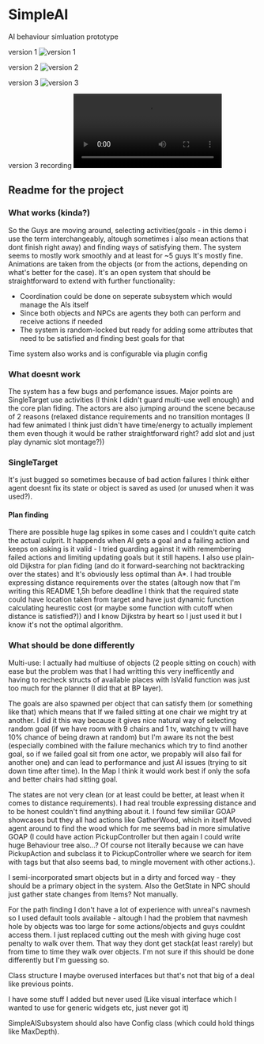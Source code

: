# SimpleAI

AI behaviour simluation prototype

version 1
![version 1](_git_assets/ver1.png)

version 2
![version 2](_git_assets/ver2.png)

version 3
![version 3](_git_assets/ver3.png)

version 3 recording
![version 3 recording](_git_assets/ver3_rec.mp4)


## Readme for the project

### What works (kinda?)

So the Guys are moving around, selecting activities(goals - in this demo i use the term interchangeably, altough sometimes i also mean actions that dont finish right away) and finding ways of satisfying them. The system seems to mostly work smoothly and at least for ~5 guys It's mostly fine. Animations are taken from the objects (or from the actions, depending on what's better for the case). It's an open system that should be straightforward to extend with further functionality:

- Coordination could be done on seperate subsystem which would manage the AIs itself
- Since both objects and NPCs are agents they both can perform and receive actions if needed
- The system is random-locked but ready for adding some attributes that need to be satisfied and finding best goals for that

Time system also works and is configurable via plugin config

### What doesnt work

The system has a few bugs and perfomance issues. Major points are SingleTarget use activities (I think I didn't guard multi-use well enough) and the core plan fiding. The actors are also jumping around the scene because of 2 reasons (relaxed distance requirements and no transition montages (I had few animated I think just didn't have time/energy to actually implement them even though it would be rather straightforward right? add slot and just play dynamic slot montage?))

### SingleTarget

It's just bugged so sometimes because of bad action failures I think either agent doesnt fix its state or object is saved as used (or unused when it was used?). 

#### Plan finding

There are possible huge lag spikes in some cases and I couldn't quite catch the actual culprit. It happends when AI gets a goal and a failing action and keeps on asking is it valid - I tried guarding against it with remembering failed actions and limiting updating goals but it still hapens. I also use plain-old Dijkstra for plan fiding (and do it forward-searching not backtracking over the states) and It's obviously less optimal than A*. I had trouble expressing distance requirements over the states (altough now that I'm writing this README 1,5h before deadline I think that the required state could have location taken from target and have just dynamic function calculating heurestic cost (or maybe some function with cutoff when distance is satisfied?)) and I know Dijkstra by heart so I just used it but I know it's not the optimal algorithm.

### What should be done differently

Multi-use: I actually had multiuse of objects (2 people sitting on couch) with ease but the problem was that I had writting this very inefficently and having to recheck structs of available places with IsValid function was just too much for the planner (I did that at BP layer).

The goals are also spawned per object that can satisfy them (or something like that) which means that If we failed sitting at one chair we might try at another. I did it this way because it gives nice natural way of selecting random goal (if we have room with 9 chairs and 1 tv, watching tv will have 10% chance of being drawn at random) but I'm aware its not the best (especially combined with the failure mechanics which try to find another goal, so if we failed goal sit from one actor, we propably will also fail for another one) and can lead to performance and just AI issues (trying to sit down time after time). In the Map I think it would work best if only the sofa and better chairs had sitting goal.

The states are not very clean (or at least could be better, at least when it comes to distance requirements). I had real trouble expressing distance and to be honest couldn't find anything about it. I found few similiar GOAP showcases but they all had actions like GatherWood, which in itself Moved agent around to find the wood which for me seems bad in more simulative GOAP (I could have action PickupController but then again I could write huge Behaviour tree also...? Of course not literally because we can have PickupAction and subclass it to PickupController where we search for item with tags but that also seems bad, to mingle movement with other actions.). 

I semi-incorporated smart objects but in a dirty and forced way - they should be a primary object in the system. Also the GetState in NPC should just gather state changes from Items? Not manually. 

For the path finding I don't have a lot of experience with unreal's navmesh so I used default tools available - altough I had the problem that navmesh hole by objects was too large for some actions/objects and guys couldnt access them. I just replaced cutting out the mesh with giving huge cost penalty to walk over them. That way they dont get stack(at least rarely) but from time to time they walk over objects. I'm not sure if this should be done differently but I'm guessing so.

Class structure I maybe overused interfaces but that's not that big of a deal like previous points.

I have some stuff I added but never used (Like visual interface which I wanted to use for generic widgets etc, just never got it)

SimpleAISubsystem should also have Config class (which could hold things like MaxDepth).
